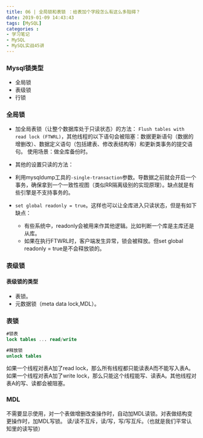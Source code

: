 ```yaml
---
title: 06 | 全局锁和表锁 ：给表加个字段怎么有这么多阻碍？ 
date: 2019-01-09 14:43:43
tags: [MySQL]
categories :
- 学习笔记
- MySQL
- MySQL实战45讲
---
```


### Mysql锁类型
- 全局锁
- 表级锁
- 行锁

### 全局锁
- 加全局表锁（让整个数据库处于只读状态）的方法：
  `Flush tables with read lock (FTWRL)`，其他线程的以下语句会被阻塞：数据更新语句（数据的增删改）、数据定义语句（包括建表、修改表结构等）和更新类事务的提交语句。
  使用场景：做全库备份时。

- 其他的设置只读的方法：
 - 利用mysqldump工具的`-single-transaction`参数。导数据之前就会开启一个事务，确保拿到一个一致性视图（类似RR隔离级别的实现原理）。缺点就是有些引擎是不支持事务的。
 - `set global readonly = true`。这样也可以让全库进入只读状态，但是有如下缺点：
   - 有些系统中，readonly会被用来作其他逻辑。比如判断一个库是主库还是从库。
   - 如果在执行FTWRL时，客户端发生异常，锁会被释放。但set global readonly = true是不会释放锁的。


### 表级锁
#### 表级锁的类型
- 表锁。
- 元数据锁（meta data lock,MDL）。


### 表锁
```sql
#锁表
lock tables ... read/write
```

```sql
#释放锁
unlock tables
```

如果一个线程对表A加了read lock，那么所有线程都只能读表A而不能写入表A。
如果一个线程对表A加了write lock，那么只能这个线程能写、读表A。其他线程对表A的写、读都会被阻塞。

### MDL

不需要显示使用，对一个表做增删改查操作时，自动加MDL读锁。对表做结构变更操作时，加MDL写锁。
读/读不互斥，读/写，写/写互斥。（也就是我们平常认知里的读写锁）












